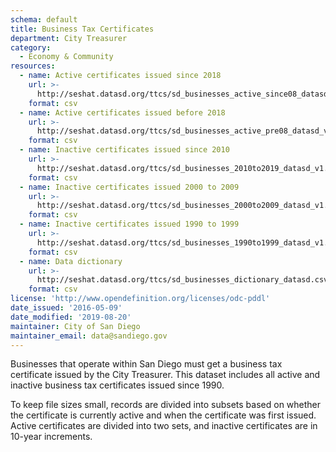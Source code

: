 ```yaml
---
schema: default
title: Business Tax Certificates
department: City Treasurer
category:
  - Economy & Community
resources:
  - name: Active certificates issued since 2018
    url: >-
      http://seshat.datasd.org/ttcs/sd_businesses_active_since08_datasd_v1.csv
    format: csv
  - name: Active certificates issued before 2018
    url: >-
      http://seshat.datasd.org/ttcs/sd_businesses_active_pre08_datasd_v1.csv
    format: csv
  - name: Inactive certificates issued since 2010 
    url: >-
      http://seshat.datasd.org/ttcs/sd_businesses_2010to2019_datasd_v1.csv
    format: csv
  - name: Inactive certificates issued 2000 to 2009 
    url: >-
      http://seshat.datasd.org/ttcs/sd_businesses_2000to2009_datasd_v1.csv
    format: csv
  - name: Inactive certificates issued 1990 to 1999 
    url: >-
      http://seshat.datasd.org/ttcs/sd_businesses_1990to1999_datasd_v1.csv
    format: csv
  - name: Data dictionary
    url: >-
      http://seshat.datasd.org/ttcs/sd_businesses_dictionary_datasd.csv
    format: csv
license: 'http://www.opendefinition.org/licenses/odc-pddl'
date_issued: '2016-05-09'
date_modified: '2019-08-20'
maintainer: City of San Diego
maintainer_email: data@sandiego.gov
---
```

Businesses that operate within San Diego must get a business tax certificate issued by the City Treasurer. This dataset includes all active and inactive business tax certificates issued since 1990.
<!--more-->

To keep file sizes small, records are divided into subsets based on whether the certificate is currently active and when the certificate was first issued. Active certificates are divided into two sets, and inactive certificates are in 10-year increments.